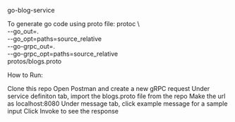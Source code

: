 go-blog-service

To generate go code using proto file:
protoc \                         
--go_out=. \
--go_opt=paths=source_relative \
--go-grpc_out=. \
--go-grpc_opt=paths=source_relative \
protos/blogs.proto

How to Run:

Clone this repo
Open Postman and create a new gRPC request
Under service definiton tab, import the blogs.proto file from the repo
Make the url as localhost:8080 
Under message tab, click example message for a sample input
Click Invoke to see the response
